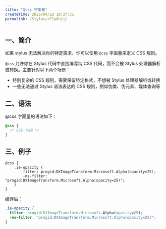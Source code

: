 ```yaml
---
title: "@css 字面量"
createTime: 2025/04/22 10:37:31
permalink: /Stylus/z71y6ujj/
---
```


## 一、简介

如果 stylus 无法解决你的特定需求，你可以使用 `@css` 字面量来定义 CSS 规则。

`@css` 允许你在 Stylus 代码中直接编写纯 CSS 代码，而不会被 Stylus 处理器解析或转换。主要针对以下两个场景：

- 特别复杂的 CSS 规则，需要保留特定格式，不想被 Stylus 处理器解析或转换
- 一些无法通过 Stylus 语法表达的 CSS 规则，例如伪类、伪元素、媒体查询等

## 二、语法

@css 字面量的语法如下：

```css
@css {
  /* CSS 代码 */
}
```

## 三、例子

```styl
@css {
    .ie-opacity {
        filter: progid:DXImageTransform.Microsoft.Alpha(opacity=25);
        -ms-filter: "progid:DXImageTransform.Microsoft.Alpha(opacity=25)";
    }
}
```

编译后：

```css
.ie-opacity {
  filter: progid:DXImageTransform.Microsoft.Alpha(opacity=25);
  -ms-filter: "progid:DXImageTransform.Microsoft.Alpha(opacity=25)";
}
```
